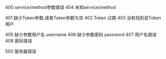 400  service/method参数错误
404  未知service/method

401  缺少Token参数,或者Token参数为空
402  Token 过期
403  没有找到该Token用户


405  缺少参数用户名 username
406  缺少参数密码 password
407  用户名错误
408  密码错误

500  服务器错误

